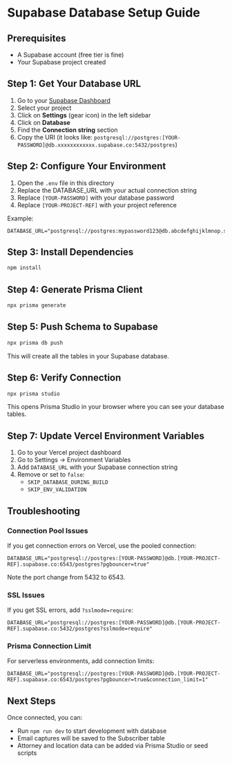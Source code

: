 # Supabase Database Setup Guide

## Prerequisites
- A Supabase account (free tier is fine)
- Your Supabase project created

## Step 1: Get Your Database URL

1. Go to your [Supabase Dashboard](https://app.supabase.com)
2. Select your project
3. Click on **Settings** (gear icon) in the left sidebar
4. Click on **Database**
5. Find the **Connection string** section
6. Copy the URI (it looks like: `postgresql://postgres:[YOUR-PASSWORD]@db.xxxxxxxxxxxx.supabase.co:5432/postgres`)

## Step 2: Configure Your Environment

1. Open the `.env` file in this directory
2. Replace the DATABASE_URL with your actual connection string
3. Replace `[YOUR-PASSWORD]` with your database password
4. Replace `[YOUR-PROJECT-REF]` with your project reference

Example:
```
DATABASE_URL="postgresql://postgres:mypassword123@db.abcdefghijklmnop.supabase.co:5432/postgres"
```

## Step 3: Install Dependencies

```bash
npm install
```

## Step 4: Generate Prisma Client

```bash
npx prisma generate
```

## Step 5: Push Schema to Supabase

```bash
npx prisma db push
```

This will create all the tables in your Supabase database.

## Step 6: Verify Connection

```bash
npx prisma studio
```

This opens Prisma Studio in your browser where you can see your database tables.

## Step 7: Update Vercel Environment Variables

1. Go to your Vercel project dashboard
2. Go to Settings → Environment Variables
3. Add `DATABASE_URL` with your Supabase connection string
4. Remove or set to `false`:
   - `SKIP_DATABASE_DURING_BUILD`
   - `SKIP_ENV_VALIDATION`

## Troubleshooting

### Connection Pool Issues
If you get connection errors on Vercel, use the pooled connection:
```
DATABASE_URL="postgresql://postgres:[YOUR-PASSWORD]@db.[YOUR-PROJECT-REF].supabase.co:6543/postgres?pgbouncer=true"
```
Note the port change from 5432 to 6543.

### SSL Issues
If you get SSL errors, add `?sslmode=require`:
```
DATABASE_URL="postgresql://postgres:[YOUR-PASSWORD]@db.[YOUR-PROJECT-REF].supabase.co:5432/postgres?sslmode=require"
```

### Prisma Connection Limit
For serverless environments, add connection limits:
```
DATABASE_URL="postgresql://postgres:[YOUR-PASSWORD]@db.[YOUR-PROJECT-REF].supabase.co:6543/postgres?pgbouncer=true&connection_limit=1"
```

## Next Steps

Once connected, you can:
- Run `npm run dev` to start development with database
- Email captures will be saved to the Subscriber table
- Attorney and location data can be added via Prisma Studio or seed scripts